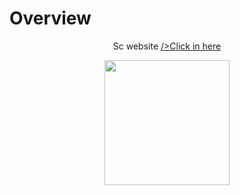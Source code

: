 # Overview

<p align="center">
Sc website  <a href="https:\\fianbro.github.io">/>Click in here</a>

</p>


<p align="center">
<img src="https://telegra.ph/file/543eaac8c8082f38eeb21.jpg" width="200" height="200">
</p>
<!-- 
# Credits

Created by = @fian014 -->

# stats

![Anurag's GitHub stats](https://github-readme-stats.vercel.app/api?username=fianbro&show_icons=true&theme=tokyonight)

[![Top Langs](https://github-readme-stats.vercel.app/api/top-langs/?username=fianbro&hide=typescript,html,php)](https://github.com/anuraghazra/github-readme-stats)
